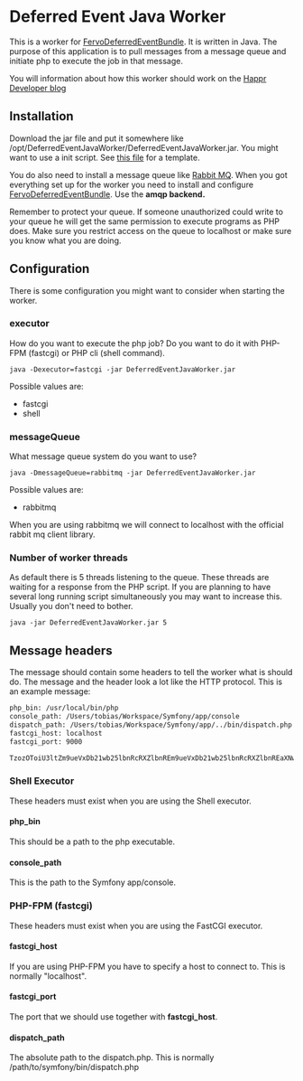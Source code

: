 # Deferred Event Java Worker

This is a worker for [FervoDeferredEventBundle][fervoSource]. It is written in Java. The purpose of
this application is to pull messages from a message queue and initiate php to execute the job in that message.

You will information about how this worker should work on the [Happr Developer blog](http://developer.happyr.com/real-asynchronous-events-with-symfony2)

## Installation

Download the jar file and put it somewhere like /opt/DeferredEventJavaWorker/DeferredEventJavaWorker.jar. You might
want to use a init script. See [this file][initFile] for a template.

You do also need to install a message queue like [Rabbit MQ](http://www.rabbitmq.com/). When you got everything
set up for the worker you need to install and configure [FervoDeferredEventBundle][fervoSource]. Use the **amqp backend.**

Remember to protect your queue. If someone unauthorized could write to your queue he will get the same permission to execute
programs as PHP does. Make sure you restrict access on the queue to localhost or make sure you know what you are doing.

## Configuration

There is some configuration you might want to consider when starting the worker.

### executor

How do you want to execute the php job? Do you want to do it with PHP-FPM (fastcgi) or PHP cli (shell command).

```java -Dexecutor=fastcgi -jar DeferredEventJavaWorker.jar```

Possible values are:

 * fastcgi
 * shell

### messageQueue

What message queue system do you want to use?

```java -DmessageQueue=rabbitmq -jar DeferredEventJavaWorker.jar```

Possible values are:

 * rabbitmq

When you are using rabbitmq we will connect to localhost with the official rabbit mq client library.

### Number of worker threads

As default there is 5 threads listening to the queue. These threads are waiting for a response from the PHP script. If
you are planning to have several long running script simultaneously you may want to increase this. Usually you don't need
to bother.

```java -jar DeferredEventJavaWorker.jar 5```

## Message headers

The message should contain some headers to tell the worker what is should do. The message and the header look a lot
like the HTTP protocol. This is an example message:

```bash
php_bin: /usr/local/bin/php
console_path: /Users/tobias/Workspace/Symfony/app/console
dispatch_path: /Users/tobias/Workspace/Symfony/app/../bin/dispatch.php
fastcgi_host: localhost
fastcgi_port: 9000

TzozOToiU3ltZm9ueVxDb21wb25lbnRcRXZlbnREm9ueVxDb21wb25lbnRcRXZlbnREaXNwYXRjRXZlbnREm9ueVxDb21wb25lbnRcRXZlbnRE
```

### Shell Executor

These headers must exist when you are using the Shell executor.

#### php_bin

This should be a path to the php executable.

#### console_path

This is the path to the Symfony app/console.

### PHP-FPM (fastcgi)

These headers must exist when you are using the FastCGI executor.

#### fastcgi_host

If you are using PHP-FPM you have to specify a host to connect to. This is normally "localhost".

#### fastcgi_port

The port that we should use together with **fastcgi_host**.

#### dispatch_path

The absolute path to the dispatch.php. This is normally /path/to/symfony/bin/dispatch.php


[fervoSource]: https://github.com/fervo/FervoDeferredEventBundle
[initFile]: https://github.com/HappyR/DeferredEventJavaWorker/blob/master/deferred-event-java-worker.init-file
